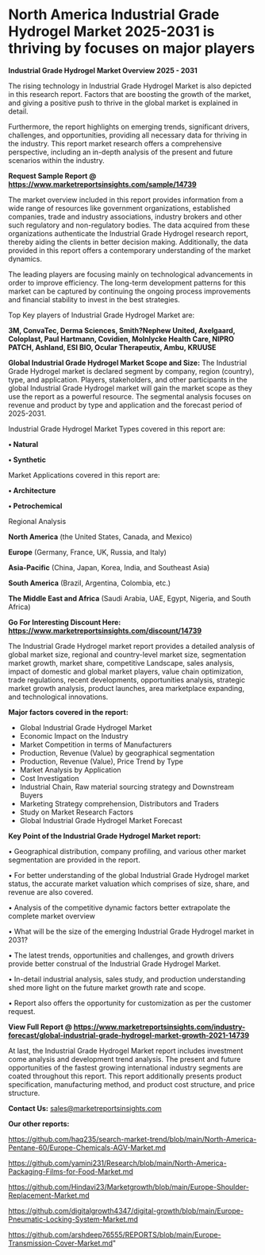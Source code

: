  # North America Industrial Grade Hydrogel Market 2025-2031 is thriving by focuses on major players

<Strong> Industrial Grade Hydrogel Market Overview 2025 - 2031</strong>

The rising technology in Industrial Grade Hydrogel Market is also depicted in this research report. Factors that are boosting the growth of the market, and giving a positive push to thrive in the global market is explained in detail.

Furthermore, the report highlights on emerging trends, significant drivers, challenges, and opportunities, providing all necessary data for thriving in the industry. This report market research offers a comprehensive perspective, including an in-depth analysis of the present and future scenarios within the industry.

<strong>Request Sample Report @ <a href=https://www.marketreportsinsights.com/sample/14739>https://www.marketreportsinsights.com/sample/14739</a></strong>

The market overview included in this report provides information from a wide range of resources like government organizations, established companies, trade and industry associations, industry brokers and other such regulatory and non-regulatory bodies. The data acquired from these organizations authenticate the Industrial Grade Hydrogel research report, thereby aiding the clients in better decision making. Additionally, the data provided in this report offers a contemporary understanding of the market dynamics.

The leading players are focusing mainly on technological advancements in order to improve efficiency. The long-term development patterns for this market can be captured by continuing the ongoing process improvements and financial stability to invest in the best strategies.

Top Key players of Industrial Grade Hydrogel Market are:

<strong>3M, ConvaTec, Derma Sciences, Smith?Nephew United, Axelgaard, Coloplast, Paul Hartmann, Covidien, Molnlycke Health Care, NIPRO PATCH, Ashland, ESI BIO, Ocular Therapeutix, Ambu, KRUUSE</strong>

<strong><b>Global Industrial Grade Hydrogel Market Scope and Size:</b></strong>
The Industrial Grade Hydrogel market is declared segment by company, region (country), type, and application. Players, stakeholders, and other participants in the global Industrial Grade Hydrogel market will gain the market scope as they use the report as a powerful resource. The segmental analysis focuses on revenue and product by type and application and the forecast period of 2025-2031.

Industrial Grade Hydrogel Market Types covered in this report are:

<strong>• Natural

• Synthetic</strong>

Market Applications covered in this report are:

<strong>• Architecture

• Petrochemical</strong> 

Regional Analysis

<strong>North America</strong> (the United States, Canada, and Mexico)

<strong>Europe</strong> (Germany, France, UK, Russia, and Italy)

<strong>Asia-Pacific</strong> (China, Japan, Korea, India, and Southeast Asia)

<strong>South America</strong> (Brazil, Argentina, Colombia, etc.)

<strong>The Middle East and Africa</strong> (Saudi Arabia, UAE, Egypt, Nigeria, and South Africa)

<strong>Go For Interesting Discount Here: <a href=https://www.marketreportsinsights.com/discount/14739>https://www.marketreportsinsights.com/discount/14739</a></strong>

The Industrial Grade Hydrogel market report provides a detailed analysis of global market size, regional and country-level market size, segmentation market growth, market share, competitive Landscape, sales analysis, impact of domestic and global market players, value chain optimization, trade regulations, recent developments, opportunities analysis, strategic market growth analysis, product launches, area marketplace expanding, and technological innovations.

<strong><b>Major factors covered in the report:</b></strong>
<ul>
  <li>Global Industrial Grade Hydrogel Market </li>
  <li>Economic Impact on the Industry</li>
  <li>Market Competition in terms of Manufacturers</li>
  <li>Production, Revenue (Value) by geographical segmentation</li>
  <li>Production, Revenue (Value), Price Trend by Type</li>
  <li>Market Analysis by Application</li>
  <li>Cost Investigation</li>
  <li>Industrial Chain, Raw material sourcing strategy and Downstream Buyers</li>
  <li>Marketing Strategy comprehension, Distributors and Traders</li>
  <li>Study on Market Research Factors</li>
  <li>Global Industrial Grade Hydrogel Market Forecast</li>
</ul>

<strong><b>Key Point of the Industrial Grade Hydrogel Market report:</b></strong>

• Geographical distribution, company profiling, and various other market segmentation are provided in the report.

• For better understanding of the global Industrial Grade Hydrogel market status, the accurate market valuation which comprises of size, share, and revenue are also covered.

• Analysis of the competitive dynamic factors better extrapolate the complete market overview

• What will be the size of the emerging Industrial Grade Hydrogel market in 2031?

• The latest trends, opportunities and challenges, and growth drivers provide better construal of the Industrial Grade Hydrogel Market.

• In-detail industrial analysis, sales study, and production understanding shed more light on the future market growth rate and scope.

• Report also offers the opportunity for customization as per the customer request.

<strong><b>View Full Report @ <a href=https://www.marketreportsinsights.com/industry-forecast/global-industrial-grade-hydrogel-market-growth-2021-14739>https://www.marketreportsinsights.com/industry-forecast/global-industrial-grade-hydrogel-market-growth-2021-14739</a></b></strong>


At last, the Industrial Grade Hydrogel Market report includes investment come analysis and development trend analysis. The present and future opportunities of the fastest growing international industry segments are coated throughout this report. This report additionally presents product specification, manufacturing method, and product cost structure, and price structure.

<strong>Contact Us:</strong>
sales@marketreportsinsights.com

<strong>Our other reports:</strong>

<a href=https://github.com/haq235/search-market-trend/blob/main/North-America-Pentane-60/Europe-Chemicals-AGV-Market.md>https://github.com/haq235/search-market-trend/blob/main/North-America-Pentane-60/Europe-Chemicals-AGV-Market.md</a>

<a href=https://github.com/yamini231/Research/blob/main/North-America-Packaging-Films-for-Food-Market.md>https://github.com/yamini231/Research/blob/main/North-America-Packaging-Films-for-Food-Market.md</a>

<a href=https://github.com/Hindavi23/Marketgrowth/blob/main/Europe-Shoulder-Replacement-Market.md>https://github.com/Hindavi23/Marketgrowth/blob/main/Europe-Shoulder-Replacement-Market.md</a>

<a href=https://github.com/digitalgrowth4347/digital-growth/blob/main/Europe-Pneumatic-Locking-System-Market.md>https://github.com/digitalgrowth4347/digital-growth/blob/main/Europe-Pneumatic-Locking-System-Market.md</a>

<a href=https://github.com/arshdeep76555/REPORTS/blob/main/Europe-Transmission-Cover-Market.md>https://github.com/arshdeep76555/REPORTS/blob/main/Europe-Transmission-Cover-Market.md</a>"
